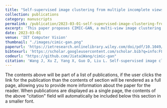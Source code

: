 ```yaml
---
title: "Self‐supervised image clustering from multiple incomplete views via constrastive complementary generation"
collection: publications
category: manuscripts
permalink: /publication/2023-03-01-self-supervised-image-clustering-from-multiple-incomplete-views-via-contrastive-complementary-generation
excerpt: 'This paper proposes CIMIC‐GAN, a multi‐view image clustering framework that integrates GAN‐based data imputation with dual contrastive learning on both complete and incomplete views to fully exploit complementary and consistent information, significantly enhancing clustering performance under high missing rates.'
date: 2023-03-01
venue: 'IET Computer Vision'
thumbnail: "./images/cimic-gan.png"
paperurl: 'https://ietresearch.onlinelibrary.wiley.com/doi/pdf/10.1049/cvi2.12147'
bibtexurl: 'https://scholar.googleusercontent.com/scholar.bib?q=info:FLY7jHJyoaYJ:scholar.google.com/&output=citation&scisdr=CgLoJpVAENfwq7B2P4M:AAZF9b8AAAAAaHNwJ4NK7BEauM_PVPI-IkUw6SI&scisig=AAZF9b8AAAAAaHNwJ2A26FvusD4MMpZdcP_6aKA&scisf=4&ct=citation&cd=-1&hl=en'
codeurl: "https://github.com/JiataiWang/cimic-gan"
citation: 'Wang J, Xu Z, Yang X, Guo D, Liu L. Self‐supervised image clustering from multiple incomplete views via constrastive complementary generation. IET Computer Vision. 2023 Mar;17(2):189-202'
---
```

The contents above will be part of a list of publications, if the user clicks the link for the publication than the contents of section will be rendered as a full page, allowing you to provide more information about the paper for the reader. When publications are displayed as a single page, the contents of the above "citation" field will automatically be included below this section in a smaller font.

